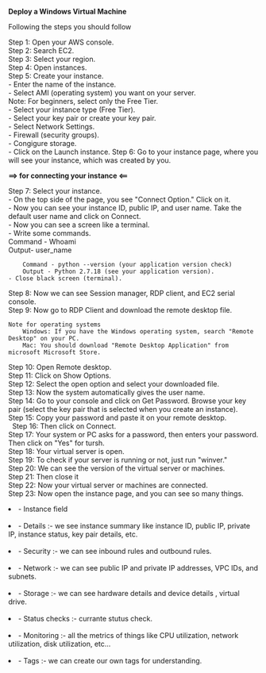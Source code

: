 **Deploy a Windows Virtual Machine**

Following the steps you should follow

Step 1: Open your AWS console. <br>
Step 2: Search EC2. <br>
Step 3: Select your region. <br>
Step 4: Open instances. <br>
Step 5: Create your instance. <br>
	- Enter the name of the instance. <br>
	- Select AMI (operating system) you want on your server. <br>
		Note: For beginners, select only the Free Tier. <br>
	- Select your instance type (Free Tier). <br>
	- Select your key pair or create your key pair.<br>
	- Select Network Settings.<br>
	- Firewall (security groups).<br>
	- Congigure storage.<br>
	- Click on the Launch instance.
Step 6: Go to your instance page, where you will see your instance, which was created by you.<br>

**==> for connecting your instance <==**<br>

Step 7: Select your instance.<br> 
	- On the top side of the page, you see "Connect Option." Click on it.<br>
	- Now you can see your instance ID, public IP, and user name. Take the default user name and click on Connect.<br>
	- Now you can see a screen like a terminal. <br>
	- Write some commands.<br>
		Command - Whoami<br>
		Output- user_name

		Command - python --version (your application version check)
		Output - Python 2.7.18 (see your application version).
	- Close black screen (terminal).
Step 8: Now we can see Session manager, RDP client, and EC2 serial console.<br>
Step 9: Now go to RDP Client and download the remote desktop file.<br>
	
	Note for operating systems 
		Windows: If you have the Windows operating system, search "Remote Desktop" on your PC.
		Mac: You should download "Remote Desktop Application" from microsoft Microsoft Store.


Step 10: Open Remote desktop.<br>
Step 11: Click on Show Options.<br>
Step 12: Select the open option and select your downloaded file. <br>
Step 13: Now the system automatically gives the user name.<br>
Step 14: Go to your console and click on Get Password. Browse your key pair (select the key pair that is selected when you create an instance). <br>
Step 15: Copy your password and paste it on your remote desktop.<br> 
Step 16: Then click on Connect.<br>
Step 17: Your system or PC asks for a password, then enters your password. Then click on "Yes" for tursh. <br>
Step 18: Your virtual server is open. <br>
Step 19: To check if your server is running or not, just run "winver."<br>
Step 20: We can see the version of the virtual server or machines. <br>
Step 21: Then close it<br>
Step 22: Now your virtual server or machines are connected.<br>
Step 23: Now open the instance page, and you can see so many things.<br>
	<li>- Instance field</li><br>
	<li>- Details :- we see instance summary like instance ID, public IP, private IP, instance status, key pair details, etc.</li><br>
	<li>- Security :- we can see inbound rules and outbound rules.</li><br>
	<li>- Network :- we can see public IP and private IP addresses, VPC IDs, and subnets.</li><br>
	<li>- Storage :- we can see hardware details and device details , virtual drive.</li><br>
	<li>- Status checks :- currante stutus check.</li><br>
	<li>- Monitoring :- all the metrics of things like CPU utilization, network utilization, disk utilization, etc...</li><br>
	<li>- Tags :- we can create our own tags for understanding.</li><br>
